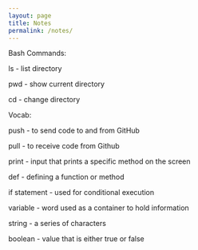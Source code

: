 ```yaml
---
layout: page
title: Notes
permalink: /notes/
---
```


Bash Commands:


ls - list directory

pwd - show current directory

cd - change directory


Vocab:


push - to send code to and from GitHub

pull - to receive code from Github

print - input that prints a specific method on the screen

def - defining a function or method

if statement - used for conditional execution

variable - word used as a container to hold information

string - a series of characters

boolean - value that is either true or false

